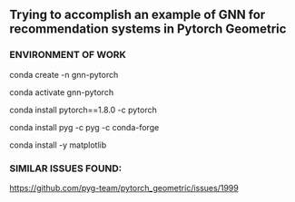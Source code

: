 
## Trying to accomplish an example of GNN for recommendation systems in Pytorch Geometric

### ENVIRONMENT OF WORK

conda create -n gnn-pytorch

conda activate gnn-pytorch

conda install pytorch==1.8.0 -c pytorch

conda install pyg -c pyg -c conda-forge

conda install -y matplotlib


### SIMILAR ISSUES FOUND:

https://github.com/pyg-team/pytorch_geometric/issues/1999
